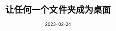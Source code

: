 ---
slug: desktop-here
title: 让任何一个文件夹成为桌面
date: 2023-02-24
authors: bennett
tags: [program, mac, shell]
keywords: [desktop, mac, shell]
description: 基于软链接，使用 shell 编写的桌面文件夹映射工具
# image: /img/project/kz-admin.png
---